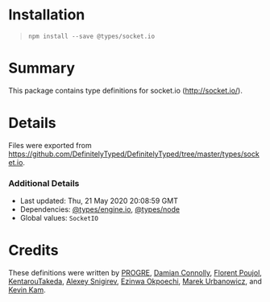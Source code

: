 # Installation
> `npm install --save @types/socket.io`

# Summary
This package contains type definitions for socket.io (http://socket.io/).

# Details
Files were exported from https://github.com/DefinitelyTyped/DefinitelyTyped/tree/master/types/socket.io.

### Additional Details
 * Last updated: Thu, 21 May 2020 20:08:59 GMT
 * Dependencies: [@types/engine.io](https://npmjs.com/package/@types/engine.io), [@types/node](https://npmjs.com/package/@types/node)
 * Global values: `SocketIO`

# Credits
These definitions were written by [PROGRE](https://github.com/progre), [Damian Connolly](https://github.com/divillysausages), [Florent Poujol](https://github.com/florentpoujol), [KentarouTakeda](https://github.com/KentarouTakeda), [Alexey Snigirev](https://github.com/gigi), [Ezinwa Okpoechi](https://github.com/BrainMaestro), [Marek Urbanowicz](https://github.com/murbanowicz), and [Kevin Kam](https://github.com/kevinkam).
